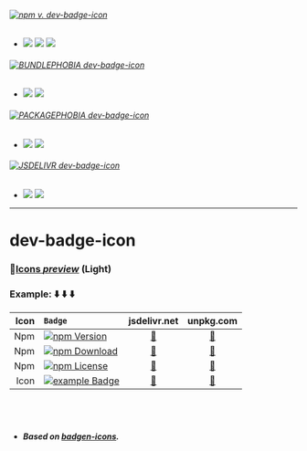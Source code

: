 ###### [![npm v. dev-badge-icon ][EXAMPLE BADGE]][NPM PAGE]
- [![](https://dev-badge.eleonora.workers.dev/npm/dw/dev-badge-icon?icon=npm&style=flat&scale=1)][NPM PAGE]
[![](https://dev-badge.eleonora.workers.dev/npm/dm/dev-badge-icon?icon=npm&style=flat&scale=1)][NPM PAGE]
[![](https://dev-badge.eleonora.workers.dev/npm/dy/dev-badge-icon?icon=npm&style=flat&scale=1)][NPM PAGE]
###### [![BUNDLEPHOBIA dev-badge-icon ][BUNDLEPHOBIA BADGE]][BUNDLEPHOBIA PAGE]
- [![](https://dev-badge.eleonora.workers.dev/bundlephobia/min/dev-badge-icon?icon=bundlephobia&style=flat&scale=1)][BUNDLEPHOBIA PAGE]
[![](https://dev-badge.eleonora.workers.dev/bundlephobia/minzip/dev-badge-icon?icon=bundlephobia&style=flat&scale=1)][BUNDLEPHOBIA PAGE]
###### [![PACKAGEPHOBIA dev-badge-icon ][PACKAGEPHOBIA BADGE]][PACKAGEPHOBIA PAGE]
- [![](https://dev-badge.eleonora.workers.dev/packagephobia/publish/dev-badge-icon?icon=packagephobia&style=flat&scale=1)][PACKAGEPHOBIA PAGE]
[![](https://dev-badge.eleonora.workers.dev/packagephobia/install/dev-badge-icon?icon=packagephobia&style=flat&scale=1)][PACKAGEPHOBIA PAGE]
###### [![JSDELIVR dev-badge-icon ][JSDELIVR BADGE]][JSDELIVR PAGE]
- [![](https://dev-badge.eleonora.workers.dev/jsdelivr/hits/month/npm/dev-badge-icon?icon=jsdelivr&style=flat&scale=1)][JSDELIVR PAGE]
[![](https://dev-badge.eleonora.workers.dev/jsdelivr/rank/month/npm/dev-badge-icon?icon=jsdelivr&style=flat&scale=1)][JSDELIVR PAGE]

---
# dev-badge-icon 


### &#128279;[Icons *preview*](https://unpkg.com/dev-badge-icon/icons.html)  (Light)
### Example: &#11015;&#65039; &#11015;&#65039; &#11015;&#65039;

**Icon** | `Badge`  | **jsdelivr.net** | **unpkg.com**
---: | :--- | :---: | :---:
Npm | [![npm Version][NPM VERSION BADGE]][NPM PAGE] | [&#128279;][jsdelivr NPM] | [&#128279;][unpkg NPM]
Npm | [![npm Download][NPM DOWNLOAD BADGE]][NPM PAGE] | [&#128279;][jsdelivr NPM] | [&#128279;][unpkg NPM]
Npm | [![npm License][LICENSE BADGE]](/LICENSE) | [&#128279;][jsdelivr NPM] | [&#128279;][unpkg NPM]
Icon| [![example Badge][V2 BADGE]](/icons) | [&#128279;][jsdelivr V2] | [&#128279;][unpkg V2]
&nbsp;
---
- ##### Based on *[badgen-icons](https://www.npmjs.com/package/badgen-icons)*.



 

[EXAMPLE BADGE]: https://dev-badge.eleonora.workers.dev/npm/v/dev-badge-icon?icon=&label=dev-badge-icon&color=black&labelColor=red&style=flat&scale=4
[EXAMPLE PAGE]: /


[NPM VERSION BADGE]: https://dev-badge.eleonora.workers.dev/npm/v/dev-badge-icon?icon=npm&style=flat&scale=2
[NPM DOWNLOAD BADGE]: https://dev-badge.eleonora.workers.dev/npm/dt/dev-badge-icon?icon=npm&style=flat&scale=2
[NPM PAGE]: https://www.npmjs.com/package/dev-badge-icon

[jsdelivr NPM]: https://cdn.jsdelivr.net/npm/dev-badge-icon/icons/npm.svg
[unpkg NPM]: https://unpkg.com/dev-badge-icon/icons/npm.svg

[LICENSE BADGE]: https://dev-badge.eleonora.workers.dev/npm/license/dev-badge-icon?icon=npm&style=flat&scale=2
[LICENSE PAGE]: /

[V2 BADGE]: https://dev-badge.eleonora.workers.dev/badge/icon/example/?icon=securityheaders&style=flat&scale=2&color=purple&labelColor=2b2c33
[V2 PAGE]: /
[jsdelivr V2]: https://cdn.jsdelivr.net/npm/dev-badge-icon/icons/securityheaders.svg
[unpkg V2]: https://unpkg.com/dev-badge-icon/icons/securityheaders.svg

[BUNDLEPHOBIA PAGE]: https://bundlephobia.com/result?p=dev-badge-icon
[BUNDLEPHOBIA BADGE]: https://dev-badge.eleonora.workers.dev/npm/v/dev-badge-icon?icon=bundlephobia&label=bundlephobia%20dev-badge-icon&scale=1.2&color=cyan&labelColor=red

[PACKAGEPHOBIA PAGE]: https://packagephobia.com/result?p=dev-badge-icon
[PACKAGEPHOBIA BADGE]: https://dev-badge.eleonora.workers.dev/npm/v/dev-badge-icon?icon=packagephobia&label=packagephobia%20dev-badge-icon&scale=1.2&color=cyan&labelColor=red

[JSDELIVR PAGE]: https://www.jsdelivr.com/package/npm/dev-badge-icon
[JSDELIVR BADGE]: https://dev-badge.eleonora.workers.dev/npm/v/dev-badge-icon?icon=jsdelivr&label=jsdelivr%20dev-badge-icon&scale=1.2&color=cyan&labelColor=red

